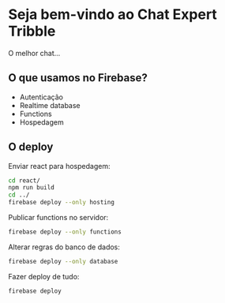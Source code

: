 # Seja bem-vindo ao Chat Expert Tribble

O melhor chat...

## O que usamos no Firebase?

- Autenticação
- Realtime database
- Functions
- Hospedagem

## O deploy

Enviar react para hospedagem:

```bash
cd react/
npm run build
cd ../
firebase deploy --only hosting
```

Publicar functions no servidor:

```bash
firebase deploy --only functions
```

Alterar regras do banco de dados:

```bash
firebase deploy --only database
```

Fazer deploy de tudo:

```bash
firebase deploy
```
